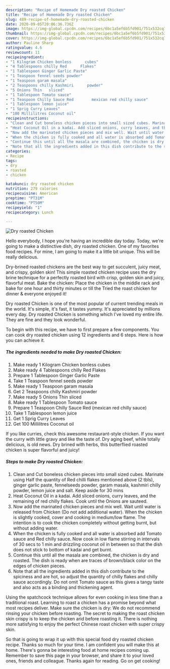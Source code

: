 ```yaml
---
description: "Recipe of Homemade Dry roasted Chicken"
title: "Recipe of Homemade Dry roasted Chicken"
slug: 489-recipe-of-homemade-dry-roasted-chicken
date: 2020-09-05T20:06:36.736Z
image: https://img-global.cpcdn.com/recipes/6bc1a5ef6b5fd901/751x532cq70/dry-roasted-chicken-recipe-main-photo.jpg
thumbnail: https://img-global.cpcdn.com/recipes/6bc1a5ef6b5fd901/751x532cq70/dry-roasted-chicken-recipe-main-photo.jpg
cover: https://img-global.cpcdn.com/recipes/6bc1a5ef6b5fd901/751x532cq70/dry-roasted-chicken-recipe-main-photo.jpg
author: Pauline Sharp
ratingvalue: 4.6
reviewcount: 11
recipeingredient:
- "1 Kilogram Chicken bonless      cubes"
- "4 Tablespoons chilly Red      Flakes"
- "1 Tablespoon Ginger Garlic Paste"
- "1 Teaspoon fennel seeds powder"
- "1 Teaspoon garam masala"
- "2 Teaspoons chilly Kashmiri      powder"
- "5 Onions Thin   sliced"
- "1 Tablespoon Tomato sauce"
- "1 Teaspoon Chilly Sauce Red        mexican red chilly sauce"
- "1 Tablespoon lemon juice"
- "1 Sprig Curry Leaves"
- "100 Millilitres Coconut oil"
recipeinstructions:
- "Clean and Cut boneless chicken pieces into small sized cubes. Marinate using Half the quantity of Red chilli flakes mentioned above (2 tbls), ginger garlic paste, fennelseeds powder, garam masala, kashmiri chilly powder, lemon juice and salt. Keep aside for 30 mins"
- "Heat Coconut Oil in a kadai. Add sliced onions, curry leaves, and the remaining of red chilly flakes. Cook until the Onions are sauteed."
- "Now add the marinated chicken pieces and mix well. Wait until water is released from Chicken (Do not add additional water). When the chicken is slightly cooked, cover and cooking in medium/low flame. The intention is to cook the chicken completely without getting burnt, but without adding water."
- "When the chicken is fully cooked and all water is absorbed add Tomato sauce and Red chilly sauce. Now cook in low flame stirring in intervals of 30 secs to 1 min and drizzling coconut oil in between so that the dish does not stick to bottom of kadai and get burnt."
- "Continue this until all the masala are combined, the chicken is dry and roasted. The dish is ready when are traces of brown/black color on the edges of chicken pieces."
- "Note that all the ingredients added in this dish contribute to the spiciness and are hot, so adjust the quantity of chilly flakes and chilly sauce accordingly. Do not omit Tomato sauce as this gives a tangy taste and also acts as a binding and thickening agent."
categories:
- Recipe
tags:
- dry
- roasted
- chicken

katakunci: dry roasted chicken 
nutrition: 279 calories
recipecuisine: American
preptime: "PT31M"
cooktime: "PT50M"
recipeyield: "1"
recipecategory: Lunch

---
```



![Dry roasted Chicken](https://img-global.cpcdn.com/recipes/6bc1a5ef6b5fd901/751x532cq70/dry-roasted-chicken-recipe-main-photo.jpg)

Hello everybody, I hope you're having an incredible day today. Today, we're going to make a distinctive dish, dry roasted chicken. One of my favorites food recipes. For mine, I am going to make it a little bit unique. This will be really delicious.

Dry-brined roasted chickens are the best way to get succulent, juicy meat, and crispy, golden skin! This simple roasted chicken recipe uses the dry brine technique for a perfectly roasted bird with crisp, golden skin and juicy, flavorful meat. Bake the chicken: Place the chicken in the middle rack and bake for one hour and thirty minutes or till the Tried the roast chicken for dinner &amp; everyone enjoyed it!

Dry roasted Chicken is one of the most popular of current trending meals in the world. It's simple, it's fast, it tastes yummy. It's appreciated by millions every day. Dry roasted Chicken is something which I've loved my entire life. They are fine and they look wonderful.


To begin with this recipe, we have to first prepare a few components. You can cook dry roasted chicken using 12 ingredients and 6 steps. Here is how you can achieve it.

<!--inarticleads1-->

##### The ingredients needed to make Dry roasted Chicken:

1. Make ready 1 Kilogram Chicken bonless      cubes
1. Make ready 4 Tablespoons chilly Red      Flakes
1. Prepare 1 Tablespoon Ginger Garlic Paste
1. Take 1 Teaspoon fennel seeds powder
1. Make ready 1 Teaspoon garam masala
1. Get 2 Teaspoons chilly Kashmiri      powder
1. Make ready 5 Onions Thin   sliced
1. Make ready 1 Tablespoon Tomato sauce
1. Prepare 1 Teaspoon Chilly Sauce Red        (mexican red chilly sauce)
1. Take 1 Tablespoon lemon juice
1. Get 1 Sprig Curry Leaves
1. Get 100 Millilitres Coconut oil


If you like curries, check this awesome restaurant-style chicken. If you want the curry with little gravy and like the taste of. Dry aging beef, while totally delicious, is old news. Dry brined with herbs, this butterflied roasted chicken is super flavorful and juicy! 

<!--inarticleads2-->

##### Steps to make Dry roasted Chicken:

1. Clean and Cut boneless chicken pieces into small sized cubes. Marinate using Half the quantity of Red chilli flakes mentioned above (2 tbls), ginger garlic paste, fennelseeds powder, garam masala, kashmiri chilly powder, lemon juice and salt. Keep aside for 30 mins
1. Heat Coconut Oil in a kadai. Add sliced onions, curry leaves, and the remaining of red chilly flakes. Cook until the Onions are sauteed.
1. Now add the marinated chicken pieces and mix well. Wait until water is released from Chicken (Do not add additional water). When the chicken is slightly cooked, cover and cooking in medium/low flame. The intention is to cook the chicken completely without getting burnt, but without adding water.
1. When the chicken is fully cooked and all water is absorbed add Tomato sauce and Red chilly sauce. Now cook in low flame stirring in intervals of 30 secs to 1 min and drizzling coconut oil in between so that the dish does not stick to bottom of kadai and get burnt.
1. Continue this until all the masala are combined, the chicken is dry and roasted. The dish is ready when are traces of brown/black color on the edges of chicken pieces.
1. Note that all the ingredients added in this dish contribute to the spiciness and are hot, so adjust the quantity of chilly flakes and chilly sauce accordingly. Do not omit Tomato sauce as this gives a tangy taste and also acts as a binding and thickening agent.


Using the spatchcock technique allows for even cooking in less time than a traditional roast. Learning to roast a chicken has a promise beyond what most recipes deliver. Make sure the chicken is dry: We do not recommend rinsing your chicken before roasting. The secret to making the roast chicken skin crispy is to keep the chicken arid before roasting it. There is nothing more satisfying to enjoy the perfect Chinese roast chicken with super crispy skin. 

So that is going to wrap it up with this special food dry roasted chicken recipe. Thanks so much for your time. I am confident you will make this at home. There's gonna be interesting food at home recipes coming up. Remember to save this page in your browser, and share it to your loved ones, friends and colleague. Thanks again for reading. Go on get cooking!
